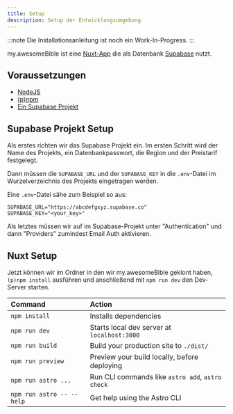 ```yaml
---
title: Setup
description: Setup der Entwicklungsumgebung
---
```

:::note
 Die Installationsanleitung ist noch ein Work-In-Progress.
:::

my.awesomeBible ist eine [Nuxt-App](https://nuxt.com) die als Datenbank [Supabase](https://supabase.com) nutzt.

## Voraussetzungen
- [NodeJS](https://nodejs.org/download)
- [(p)npm](https://pnpm.io/)
- [Ein Supabase Projekt](https://supabase.com)

## Supabase Projekt Setup
Als erstes richten wir das Supabase Projekt ein. Im ersten Schritt wird der Name des Projekts, ein Datenbankpasswort, die Region und der Preistarif festgelegt.

Dann müssen die `SUPABASE_URL` und der `SUPABASE_KEY` in die `.env`-Datei im Wurzelverzeichnis des Projekts eingetragen werden.

Eine `.env`-Datei sähe zum Beispiel so aus:

```
SUPABASE_URL="https://abcdefgxyz.supabase.co"
SUPABASE_KEY="<your_key>"
```

Als letztes müssen wir auf im Supabase-Projekt unter "Authentication" und dann "Providers" zumindest Email Auth aktivieren.

## Nuxt Setup
Jetzt können wir im Ordner in den wir my.awesomeBible geklont haben, `(p)npm install` ausführen und anschließend mit `npm run dev` den Dev-Server starten.

| Command                   | Action                                           |
| :------------------------ | :----------------------------------------------- |
| `npm install`             | Installs dependencies                            |
| `npm run dev`             | Starts local dev server at `localhost:3000`      |
| `npm run build`           | Build your production site to `./dist/`          |
| `npm run preview`         | Preview your build locally, before deploying     |
| `npm run astro ...`       | Run CLI commands like `astro add`, `astro check` |
| `npm run astro -- --help` | Get help using the Astro CLI                     |
